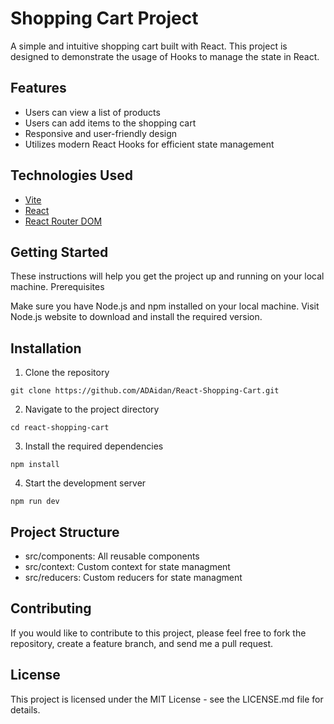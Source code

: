 # Shopping Cart Project

A simple and intuitive shopping cart built with React. This project is designed to demonstrate the usage of Hooks to manage the state in React.

## Features

- Users can view a list of products
- Users can add items to the shopping cart
- Responsive and user-friendly design
- Utilizes modern React Hooks for efficient state management

## Technologies Used

- [Vite](https://vitejs.dev/)
- [React](https://reactjs.org/)
- [React Router DOM](https://reactrouter.com/en/6.15.0/start/overview)

## Getting Started

These instructions will help you get the project up and running on your local machine.
Prerequisites

Make sure you have Node.js and npm installed on your local machine. Visit Node.js website to download and install the required version.
## Installation

1. Clone the repository

```
git clone https://github.com/ADAidan/React-Shopping-Cart.git
```

2. Navigate to the project directory

```
cd react-shopping-cart
```

3. Install the required dependencies

```
npm install
```

4. Start the development server

```
npm run dev
```

## Project Structure

- src/components: All reusable components
- src/context: Custom context for state managment
- src/reducers: Custom reducers for state managment

## Contributing

If you would like to contribute to this project, please feel free to fork the repository, create a feature branch, and send me a pull request.

## License

This project is licensed under the MIT License - see the LICENSE.md file for details.